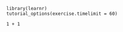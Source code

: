 ```{r setup, include=FALSE}
library(learnr)
tutorial_options(exercise.timelimit = 60)
```

```{r addition, exercise=TRUE, exercise.timelimit = 60}
1 + 1
```